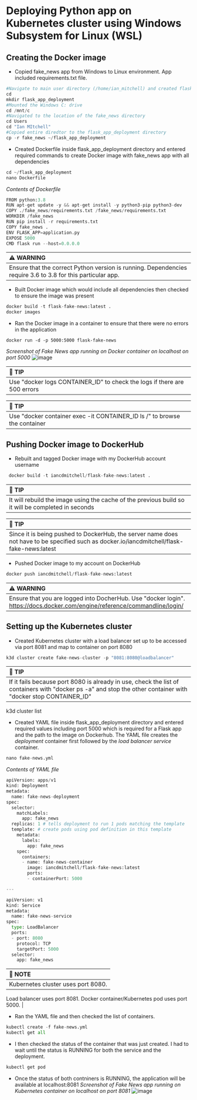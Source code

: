 # Deploying Python app on Kubernetes cluster using Windows Subsystem for Linux (WSL)
## Creating the Docker image
- Copied fake_news app from Windows to Linux environment. App included requirements.txt file.
```python
#Navigate to main user directory (/home/ian_mitchell) and created flask_app_deployment directory
cd
mkdir flask_app_deployment 
#Mounted the Windows C: drive
cd /mnt/c
#Navigated to the location of the fake_news directory 
cd Users
cd "Ian MItchell"
#Copied entire diredtor to the flask_app_deployment directory 
cp -r fake_news ~/flask_app_deployment
```
- Created Dockerfile inside flask_app_deployment directory and entered required commands to create Docker image with fake_news app with all dependencies
```python
cd ~/flask_app_deployment
nano Dockerfile
```
*Contents of Dockerfile*
```python
FROM python:3.8
RUN apt-get update -y && apt-get install -y python3-pip python3-dev
COPY ./fake_news/requirements.txt /fake_news/requirements.txt
WORKDIR /fake_news
RUN pip install -r requirements.txt
COPY fake_news .
ENV FLASK_APP=application.py
EXPOSE 5000
CMD flask run --host=0.0.0.0
```
| :warning: WARNING          |
|:---------------------------|
| Ensure that the correct Python version is running. Dependencies require 3.6 to 3.8 for this particular app.     |
- Built Docker image which would include all dependencies then checked to ensure the image was present
```python
docker build -t flask-fake-news:latest .
docker images
```
- Ran the Docker image in a container to ensure that there were no errors in the application
```
docker run -d -p 5000:5000 flask-fake-news
``` 
*Screenshot of Fake News app running on Docker container on localhost on port 5000*
![image](https://user-images.githubusercontent.com/5831590/137570575-8e731669-af00-439e-b632-a213f173976b.png)

| :memo: TIP          |
|:---------------------------|
| Use "docker logs CONTAINER_ID" to check the logs if there are 500 errors     |

| :memo: TIP          |
|:---------------------------|
| Use "docker container exec -it CONTAINER_ID ls /" to browse the container     |


## Pushing Docker image to DockerHub
- Rebuilt and tagged Docker image with my DockerHub account username
```python
 docker build -t iancdmitchell/flask-fake-news:latest .
```
| :memo: TIP          |
|:---------------------------|
| It will rebuild the image using the cache of the previous build so it will be completed in seconds     |

| :memo: TIP          |
|:---------------------------|
| Since it is being pushed to DockerHub, the server name does not have to be specified such as docker.io/iancdmitchell/flask-fake-news:latest     |

- Pushed Docker image to my account on DockerHub
```python
docker push iancdmitchell/flask-fake-news:latest
```
| :warning: WARNING          |
|:---------------------------|
| Ensure that you are logged into DocherHub. Use "docker login". https://docs.docker.com/engine/reference/commandline/login/    |

## Setting up the Kubernetes cluster
- Created Kubernetes cluster with a load balancer set up to be accessed via port 8081 and map to container on port 8080
```python
k3d cluster create fake-news-cluster -p "8081:8080@loadbalancer"
```
| :memo: TIP          |
|:---------------------------|
| If it fails because port 8080 is already in use, check the list of containers with "docker ps -a" and stop the other container with "docker stop CONTAINER_ID"     |

k3d cluster list

- Created YAML file inside flask_app_deployment directory and entered required values including port 5000 which is required for a Flask app and the path to the image on Dockerhub. The YAML file creates the *deployment* container first followed by the *load balancer service* container.
```python
nano fake-news.yml
```
*Contents of YAML file*
```python
apiVersion: apps/v1
kind: Deployment
metadata:
  name: fake-news-deployment
spec:
  selector:
    matchLabels:
      app: fake_news
  replicas: 1 # tells deployment to run 1 pods matching the template
  template: # create pods using pod definition in this template
    metadata:
      labels:
        app: fake_news
    spec:
      containers:
      - name: fake-news-container
        image: iancdmitchell/flask-fake-news:latest
        ports:
        - containerPort: 5000

---

apiVersion: v1
kind: Service
metadata:
  name: fake-news-service
spec:
  type: LoadBalancer
  ports:
  - port: 8080
    protocol: TCP
    targetPort: 5000
  selector:
    app: fake_news

```
| :memo: NOTE          |
|:---------------------------|
| Kubernetes cluster uses port 8080. 
Load balancer uses port 8081. 
Docker container/Kubernetes pod uses port 5000.     |

- Ran the YAML file and then checked the list of containers.
```python
kubectl create -f fake-news.yml
kubectl get all
```
- I then checked the status of the container that was just created. I had to wait until the status is RUNNING for both the service and the deployment.
```python
kubectl get pod
```
- Once the status of both contniners is RUNNING, the application will be available at localhost:8081
*Screenshot of Fake News app running on Kubernetes container on localhost on port 8081*
![image](https://user-images.githubusercontent.com/5831590/137602081-73dfa723-3694-4438-948e-132a87e6fe0a.png)
